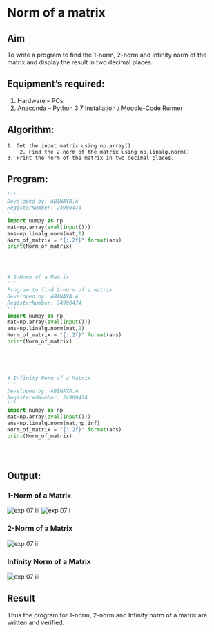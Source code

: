 # Norm of a matrix
## Aim
To write a program to find the 1-norm, 2-norm and infinity norm of the matrix and display the result in two decimal places.
## Equipment’s required:
1.	Hardware – PCs
2.	Anaconda – Python 3.7 Installation / Moodle-Code Runner
## Algorithm:
	1. Get the input matrix using np.array()   
        2. Find the 2-norm of the matrix using np.linalg.norm()
	3. Print the norm of the matrix in two decimal places.
 
## Program:
```Python
'''
Developed by: ABINAYA.A
RegisterNumber: 24900474
'''
import numpy as np
mat=np.array(eval(input()))
ans=np.linalg.norm(mat,1)
Norm_of_matrix = "{:.2f}".format(ans)
print(Norm_of_matrix)




# 2-Norm of a Matrix
'''
Program to find 2-norm of a matrix.
Developed by: ABINAYA.A
RegisterNumber: 24900474
'''
import numpy as np
mat=np.array(eval(input()))
ans=np.linalg.norm(mat,2)
Norm_of_matrix = "{:.2f}".format(ans)
print(Norm_of_matrix)





# Infinity Norm of a Matrix
'''
Developed by: ABINAYA.A
RegisteredNumber: 24900474
'''
import numpy as np
mat=np.array(eval(input()))
ans=np.linalg.norm(mat,np.inf)
Norm_of_matrix = "{:.2f}".format(ans)
print(Norm_of_matrix)





```
## Output:
### 1-Norm of a Matrix


![exp 07 iii](https://github.com/user-attachments/assets/4881d0de-7bf4-4fda-9a7c-439543612837)
![exp 07 i](https://github.com/user-attachments/assets/ef3d164b-4a1b-415c-b0ca-9ac8e16bfb62)


### 2-Norm of a Matrix

![exp 07 ii](https://github.com/user-attachments/assets/9a492a88-0775-4878-adf2-ab9f3c0d4dc2)



### Infinity Norm of a Matrix

![exp 07 iii](https://github.com/user-attachments/assets/4881d0de-7bf4-4fda-9a7c-439543612837)


## Result
Thus the program for 1-norm, 2-norm and Infinity norm of a matrix are written and verified.
